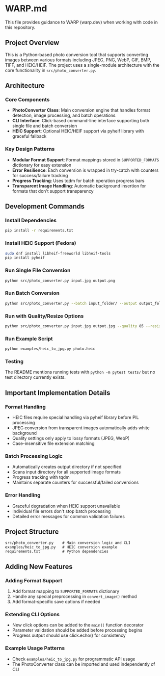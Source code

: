 # WARP.md

This file provides guidance to WARP (warp.dev) when working with code in this repository.

## Project Overview

This is a Python-based photo conversion tool that supports converting images between various formats including JPEG, PNG, WebP, GIF, BMP, TIFF, and HEIC/HEIF. The project uses a single-module architecture with the core functionality in `src/photo_converter.py`.

## Architecture

### Core Components
- **PhotoConverter Class**: Main conversion engine that handles format detection, image processing, and batch operations
- **CLI Interface**: Click-based command-line interface supporting both single file and batch conversion
- **HEIC Support**: Optional HEIC/HEIF support via pyheif library with graceful fallback

### Key Design Patterns
- **Modular Format Support**: Format mappings stored in `SUPPORTED_FORMATS` dictionary for easy extension
- **Error Resilience**: Each conversion is wrapped in try-catch with counters for success/failure tracking  
- **Progress Tracking**: Uses tqdm for batch operation progress bars
- **Transparent Image Handling**: Automatic background insertion for formats that don't support transparency

## Development Commands

### Install Dependencies
```bash
pip install -r requirements.txt
```

### Install HEIC Support (Fedora)
```bash
sudo dnf install libheif-freeworld libheif-tools
pip install pyheif
```

### Run Single File Conversion
```bash
python src/photo_converter.py input.jpg output.png
```

### Run Batch Conversion
```bash
python src/photo_converter.py --batch input_folder/ --output output_folder/ --format png
```

### Run with Quality/Resize Options
```bash
python src/photo_converter.py input.jpg output.jpg --quality 85 --resize 800x600
```

### Run Example Script
```bash
python examples/heic_to_jpg.py photo.heic
```

### Testing
The README mentions running tests with `python -m pytest tests/` but no test directory currently exists.

## Important Implementation Details

### Format Handling
- HEIC files require special handling via pyheif library before PIL processing
- JPEG conversion from transparent images automatically adds white background
- Quality settings only apply to lossy formats (JPEG, WebP)
- Case-insensitive file extension matching

### Batch Processing Logic
- Automatically creates output directory if not specified
- Scans input directory for all supported image formats
- Progress tracking with tqdm
- Maintains separate counters for successful/failed conversions

### Error Handling
- Graceful degradation when HEIC support unavailable
- Individual file errors don't stop batch processing
- Detailed error messages for common validation failures

## Project Structure
```
src/photo_converter.py    # Main conversion logic and CLI
examples/heic_to_jpg.py   # HEIC conversion example
requirements.txt          # Python dependencies
```

## Adding New Features

### Adding Format Support
1. Add format mapping to `SUPPORTED_FORMATS` dictionary
2. Handle any special preprocessing in `convert_image()` method
3. Add format-specific save options if needed

### Extending CLI Options
- New click options can be added to the `main()` function decorator
- Parameter validation should be added before processing begins
- Progress output should use click.echo() for consistency

### Example Usage Patterns
- Check `examples/heic_to_jpg.py` for programmatic API usage
- The PhotoConverter class can be imported and used independently of CLI